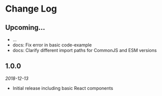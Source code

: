 # Change Log

## Upcoming...

<!-- Add new lines here. Version number will be decided later -->

- ...
- docs: Fix error in basic code-example
- docs: Clarify different import paths for CommonJS and ESM versions

## 1.0.0

_2018-12-13_

- Initial release including basic React components
